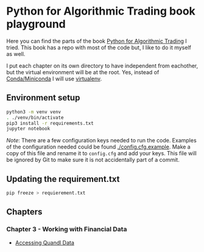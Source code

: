 # Python for Algorithmic Trading book playground

Here you can find the parts of the book [Python for Algorithmic Trading](https://www.amazon.ca/Python-Algorithmic-Trading-Cloud-Deployment/dp/149205335X) I tried. This book has a repo with most of the code but, I like to do it myself as well.

I put each chapter on its own directory to have independent from eachother, but the virtual environment will be at the root. Yes, instead of [Conda/Miniconda](https://docs.conda.io/en/latest/miniconda.html) I will use [virtualenv](https://packaging.python.org/guides/installing-using-pip-and-virtual-environments/).

## Environment setup
```bash
python3 -m venv venv
. ./venv/bin/activate
pip3 install -r requirements.txt
jupyter notebook
```
*Note*: There are a few configuration keys needed to run the code. Examples of the configuration needed could be found [./config.cfg.example](./config.cfg.example). Make a copy of this file and rename it to `config.cfg` and add your keys. This file will be ignored by Git to make sure it is not accidentally part of a commit.

## Updating the requirement.txt
```bash
pip freeze > requierement.txt
```

## Chapters
### Chapter 3 - Working with Financial Data
- [Accessing Quandl Data](./chapter-3/Accessing_Quandl_Data.ipynb)